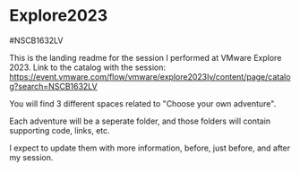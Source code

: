 # Explore2023
#NSCB1632LV

This is the landing readme for the session I performed at VMware Explore 2023.
Link to the catalog with the session: https://event.vmware.com/flow/vmware/explore2023lv/content/page/catalog?search=NSCB1632LV



You will find 3 different spaces related to "Choose your own adventure".

Each adventure will be a seperate folder, and those folders will contain supporting code, links, etc.

I expect to update them with more information, before, just before, and after my session.


